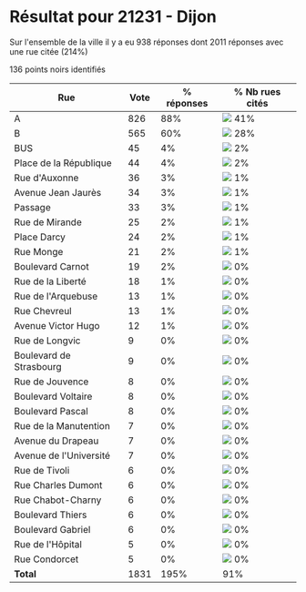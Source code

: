 # Résultat pour 21231 - Dijon

Sur l'ensemble de la ville il y a eu 938 réponses dont 2011 réponses avec une rue citée (214%)

136 points noirs identifiés

| Rue | Vote | % réponses | % Nb rues cités|
|-----|------|------------|----------------|
| A | 826 | 88% | <img src="../../img/bar_41.gif" />&nbsp;41%|
| B | 565 | 60% | <img src="../../img/bar_28.gif" />&nbsp;28%|
| BUS | 45 | 4% | <img src="../../img/bar_2.gif" />&nbsp;2%|
| Place de la République | 44 | 4% | <img src="../../img/bar_2.gif" />&nbsp;2%|
| Rue d'Auxonne | 36 | 3% | <img src="../../img/bar_1.gif" />&nbsp;1%|
| Avenue Jean Jaurès | 34 | 3% | <img src="../../img/bar_1.gif" />&nbsp;1%|
| Passage | 33 | 3% | <img src="../../img/bar_1.gif" />&nbsp;1%|
| Rue de Mirande | 25 | 2% | <img src="../../img/bar_1.gif" />&nbsp;1%|
| Place Darcy | 24 | 2% | <img src="../../img/bar_1.gif" />&nbsp;1%|
| Rue Monge | 21 | 2% | <img src="../../img/bar_1.gif" />&nbsp;1%|
| Boulevard Carnot | 19 | 2% | <img src="../../img/bar_0.gif" />&nbsp;0%|
| Rue de la Liberté | 18 | 1% | <img src="../../img/bar_0.gif" />&nbsp;0%|
| Rue de l'Arquebuse | 13 | 1% | <img src="../../img/bar_0.gif" />&nbsp;0%|
| Rue Chevreul | 13 | 1% | <img src="../../img/bar_0.gif" />&nbsp;0%|
| Avenue Victor Hugo | 12 | 1% | <img src="../../img/bar_0.gif" />&nbsp;0%|
| Rue de Longvic | 9 | 0% | <img src="../../img/bar_0.gif" />&nbsp;0%|
| Boulevard de Strasbourg | 9 | 0% | <img src="../../img/bar_0.gif" />&nbsp;0%|
| Rue de Jouvence | 8 | 0% | <img src="../../img/bar_0.gif" />&nbsp;0%|
| Boulevard Voltaire | 8 | 0% | <img src="../../img/bar_0.gif" />&nbsp;0%|
| Boulevard Pascal | 8 | 0% | <img src="../../img/bar_0.gif" />&nbsp;0%|
| Rue de la Manutention | 7 | 0% | <img src="../../img/bar_0.gif" />&nbsp;0%|
| Avenue du Drapeau | 7 | 0% | <img src="../../img/bar_0.gif" />&nbsp;0%|
| Avenue de l'Université | 7 | 0% | <img src="../../img/bar_0.gif" />&nbsp;0%|
| Rue de Tivoli | 6 | 0% | <img src="../../img/bar_0.gif" />&nbsp;0%|
| Rue Charles Dumont | 6 | 0% | <img src="../../img/bar_0.gif" />&nbsp;0%|
| Rue Chabot-Charny | 6 | 0% | <img src="../../img/bar_0.gif" />&nbsp;0%|
| Boulevard Thiers | 6 | 0% | <img src="../../img/bar_0.gif" />&nbsp;0%|
| Boulevard Gabriel | 6 | 0% | <img src="../../img/bar_0.gif" />&nbsp;0%|
| Rue de l'Hôpital | 5 | 0% | <img src="../../img/bar_0.gif" />&nbsp;0%|
| Rue Condorcet | 5 | 0% | <img src="../../img/bar_0.gif" />&nbsp;0%|
| **Total** | 1831 | 195% | 91%|
